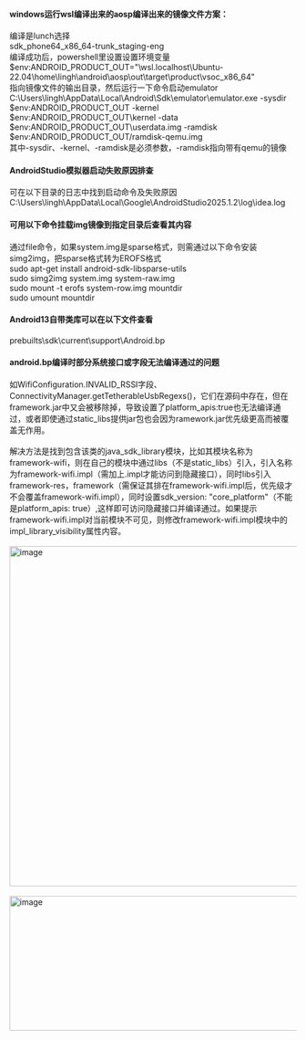 #### windows运行wsl编译出来的aosp编译出来的镜像文件方案：
编译是lunch选择<br>
sdk_phone64_x86_64-trunk_staging-eng<br>
编译成功后，powershell里设置设置环境变量<br>
$env:ANDROID_PRODUCT_OUT="\\wsl.localhost\Ubuntu-22.04\home\lingh\android\aosp\out\target\product\vsoc_x86_64"<br>
指向镜像文件的输出目录，然后运行一下命令启动emulator<br>
C:\Users\lingh\AppData\Local\Android\Sdk\emulator\emulator.exe -sysdir $env:ANDROID_PRODUCT_OUT -kernel $env:ANDROID_PRODUCT_OUT\kernel -data $env:ANDROID_PRODUCT_OUT\userdata.img -ramdisk $env:ANDROID_PRODUCT_OUT/ramdisk-qemu.img<br>
其中-sysdir、-kernel、-ramdisk是必须参数，-ramdisk指向带有qemu的镜像<br>


#### AndroidStudio模拟器启动失败原因排查<br>
可在以下目录的日志中找到启动命令及失败原因<br>
C:\Users\lingh\AppData\Local\Google\AndroidStudio2025.1.2\log\idea.log<br>

#### 可用以下命令挂载img镜像到指定目录后查看其内容
通过file命令，如果system.img是sparse格式，则需通过以下命令安装simg2img，把sparse格式转为EROFS格式<br>
sudo apt-get install android-sdk-libsparse-utils<br>
sudo simg2img system.img system-raw.img<br>
sudo mount -t erofs system-row.img mountdir<br>
sudo umount mountdir

#### Android13自带类库可以在以下文件查看
prebuilts\sdk\current\support\Android.bp

#### android.bp编译时部分系统接口或字段无法编译通过的问题
如WifiConfiguration.INVALID_RSSI字段、ConnectivityManager.getTetherableUsbRegexs()，它们在源码中存在，但在framework.jar中又会被移除掉，导致设置了platform_apis:true也无法编译通过，或者即使通过static_libs提供jar包也会因为ramework.jar优先级更高而被覆盖无作用。<br><br>
解决方法是找到包含该类的java_sdk_library模块，比如其模块名称为framework-wifi，则在自己的模块中通过libs（不是static_libs）引入，引入名称为framework-wifi.impl（需加上.impl才能访问到隐藏接口），同时libs引入framework-res，framework（需保证其排在framework-wifi.impl后，优先级才不会覆盖framework-wifi.impl），同时设置sdk_version: "core_platform"（不能是platform_apis: true）,这样即可访问隐藏接口并编译通过。如果提示framework-wifi.impl对当前模块不可见，则修改framework-wifi.impl模块中的impl_library_visibility属性内容。<br><br>
<img width="821" height="596" alt="image" src="https://github.com/user-attachments/assets/a4012050-e93a-43de-93c4-9df418318b75" /><br><br>
<img width="662" height="236" alt="image" src="https://github.com/user-attachments/assets/ca4b5283-ba59-4b2a-a729-61f11e1ecc81" />

